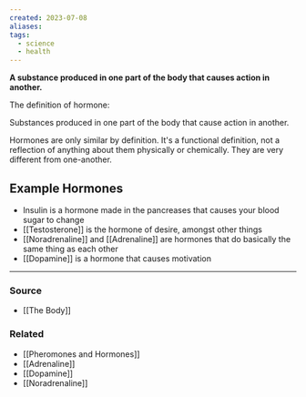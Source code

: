 ```yaml
---
created: 2023-07-08
aliases: 
tags:
  - science
  - health
---
```

**A substance produced in one part of the body that causes action in another.**

The definition of hormone:

Substances produced in one part of the body that cause action in another. 

Hormones are only similar by definition. It's a functional definition, not a reflection of anything about them physically or chemically. They are very different from one-another.

## Example Hormones

- Insulin is a hormone made in the pancreases that causes your blood sugar to change
- [[Testosterone]] is the hormone of desire, amongst other things
- [[Noradrenaline]] and [[Adrenaline]] are hormones that do basically the same thing as each other
- [[Dopamine]] is a hormone that causes motivation

---

### Source
- [[The Body]]

### Related
- [[Pheromones and Hormones]]
- [[Adrenaline]]
- [[Dopamine]]
- [[Noradrenaline]]